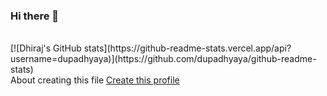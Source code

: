 ### Hi there 👋

<!--
**dupadhyaya/dupadhyaya** is a ✨ _special_ ✨ repository because its `README.md` (this file) appears on your GitHub profile.


Here are some ideas to get you started:

- 🔭 I’m currently working on ...
- 🌱 I’m currently learning ...
- 👯 I’m looking to collaborate on ...
- 🤔 I’m looking for help with ...
- 💬 Ask me about ...
- 📫 How to reach me: ...
- 😄 Pronouns: ...
- ⚡ Fun fact: ...
-->

<br>
[![Dhiraj's GitHub stats](https://github-readme-stats.vercel.app/api?username=dupadhyaya)](https://github.com/dupadhyaya/github-readme-stats)

<br>
About creating this file
<a href='https://docs.github.com/en/account-and-profile/setting-up-and-managing-your-github-profile/customizing-your-profile/managing-your-profile-readme'> Create this profile </a>
